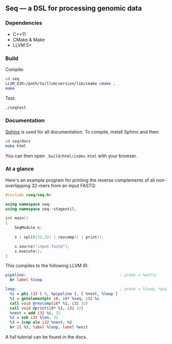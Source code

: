 ## Seq — a DSL for processing genomic data

### Dependencies

- C++11
- CMake & Make
- LLVM 5+

### Build

Compile:

```bash
cd seq
LLVM_DIR=/path/to/llvm/version/lib/cmake cmake .
make
```

Test:

```bash
./seqtest
```

### Documentation

[Sphinx](http://www.sphinx-doc.org) is used for all documentation. To compile, install Sphinx and then:

```bash
cd seq/docs
make html
```

You can then open `_build/html/index.html` with your browser.

### At a glance

Here's an example program for printing the reverse complements of all non-overlapping 32-mers from an input FASTQ:

```cpp
#include <seq/seq.h>

using namespace seq;
using namespace seq::stageutil;

int main()
{
    SeqModule s;
    
    s | split(32,32) | revcomp() | print();

    s.source("input.fastq");
    s.execute();
}
```

This compiles to the following LLVM IR:

```llvm
pipeline:                                         ; preds = %entry
  br label %loop

loop:                                             ; preds = %loop, %pipeline
  %i = phi i32 [ 0, %pipeline ], [ %next, %loop ]
  %1 = getelementptr i8, i8* %seq, i32 %i
  call void @revcomp(i8* %1, i32 32)
  call void @print(i8* %1, i32 32)
  %next = add i32 %i, 32
  %2 = sub i32 %len, 32
  %3 = icmp ule i32 %next, %2
  br i1 %3, label %loop, label %exit
```

A full tutorial can be found in the docs. 
